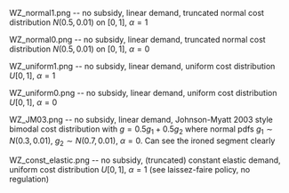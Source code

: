 WZ_normal1.png -- no subsidy, linear demand, truncated normal cost distribution $N(0.5,0.01)$ on $[0,1]$, $\alpha = 1$

WZ_normal0.png -- no subsidy, linear demand, truncated normal cost distribution $N(0.5,0.01)$ on $[0,1]$, $\alpha = 0$

WZ_uniform1.png -- no subsidy, linear demand, uniform cost distribution $U[0,1]$, $\alpha = 1$

WZ_uniform0.png -- no subsidy, linear demand, uniform cost distribution $U[0,1]$, $\alpha = 0$

WZ_JM03.png -- no subsidy, linear demand, Johnson-Myatt 2003 style bimodal cost distribution with $g = 0.5g_1 + 0.5g_2$ where normal pdfs $g_1 \sim N(0.3, 0.01)$, $g_2 \sim N(0.7, 0.01)$, $\alpha = 0$. Can see the ironed segment clearly

WZ_const_elastic.png -- no subsidy, (truncated) constant elastic demand, uniform cost distribution $U[0,1]$, $\alpha = 1$ (see laissez-faire policy, no regulation)
